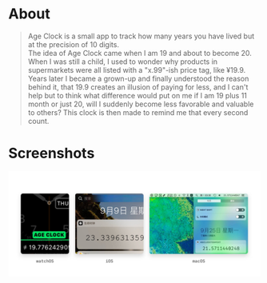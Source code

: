 # About
> Age Clock is a small app to track how many years you have lived but at the precision of 10 digits.  
> The idea of Age Clock came when I am 19 and about to become 20. When I was still a child, I used to wonder why products in supermarkets were all listed with a "x.99"-ish price tag, like ¥19.9. Years later I became a grown-up and finally understood the reason behind it, that 19.9 creates an illusion of paying for less, and I can't help but to think what difference would put on me if I am 19 plus 11 month or just 20, will I suddenly become less favorable and valuable to others? This clock is then made to remind me that every second count.  

# Screenshots
![](screenshots.jpg)
